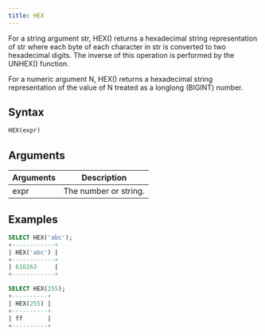 ```yaml
---
title: HEX
---
```


For a string argument str, HEX() returns a hexadecimal string representation of str where each byte of each character in str is converted to two hexadecimal digits. The inverse of this operation is performed by the UNHEX() function.

For a numeric argument N, HEX() returns a hexadecimal string representation of the value of N treated as a longlong (BIGINT) number. 

## Syntax

```sql
HEX(expr)
```

## Arguments

| Arguments   | Description |
| ----------- | ----------- |
| expr        | The number or string. |

## Examples

```sql
SELECT HEX('abc');
+------------+
| HEX('abc') |
+------------+
| 616263     |
+------------+

SELECT HEX(255);
+----------+
| HEX(255) |
+----------+
| ff       |
+----------+
```
